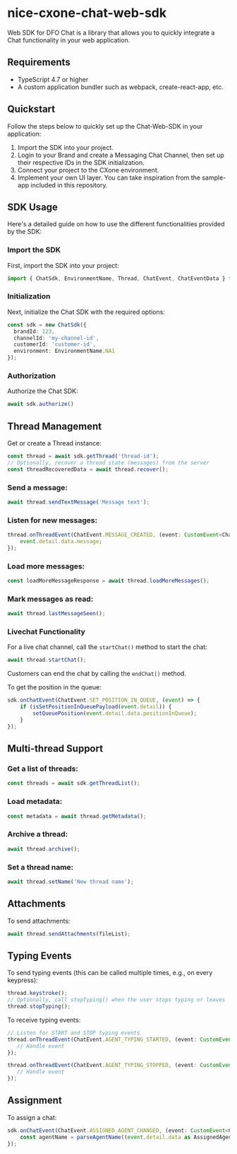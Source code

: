 # nice-cxone-chat-web-sdk
Web SDK for DFO Chat is a library that allows you to quickly integrate a Chat functionality in your web application. 

## Requirements

- TypeScript 4.7 or higher
- A custom application bundler such as webpack, create-react-app, etc.

## Quickstart

Follow the steps below to quickly set up the Chat-Web-SDK in your application:

1. Import the SDK into your project.
2. Login to your Brand and create a Messaging Chat Channel, then set up their respective IDs in the SDK initialization.
3. Connect your project to the CXone environment.
4. Implement your own UI layer. You can take inspiration from the sample-app included in this repository.

## SDK Usage

Here's a detailed guide on how to use the different functionalities provided by the SDK:

### Import the SDK

First, import the SDK into your project:

```ts
import { ChatSdk, EnvironmentName, Thread, ChatEvent, ChatEventData } from '@nice-devone/nice-cxone-chat-web-sdk';
```

### Initialization

Next, initialize the Chat SDK with the required options:

```ts
const sdk = new ChatSdk({
  brandId: 123,
  channelId: 'my-channel-id',
  customerId: 'customer-id',
  environment: EnvironmentName.NA1
});
```

### Authorization

Authorize the Chat SDK:

```ts
await sdk.authorize()
```

## Thread Management

Get or create a Thread instance:

```ts
const thread = await sdk.getThread('thread-id');
// Optionally, recover a thread state (messages) from the server
const threadRecoveredData = await thread.recover();
```

### Send a message:

```ts
await thread.sendTextMessage('Message text');
```

### Listen for new messages:

```ts
thread.onThreadEvent(ChatEvent.MESSAGE_CREATED, (event: CustomEvent<ChatEventData>) => {
	event.detail.data.message;
});
```

### Load more messages:

```ts
const loadMoreMessageResponse = await thread.loadMoreMessages();
```

### Mark messages as read:

```ts
await thread.lastMessageSeen();
```

### Livechat Functionality

For a live chat channel, call the `startChat()` method to start the chat:

```ts
await thread.startChat();
```

Customers can end the chat by calling the `endChat()` method.

To get the position in the queue:

```ts
sdk.onChatEvent(ChatEvent.SET_POSITION_IN_QUEUE, (event) => {
    if (isSetPositionInQueuePayload(event.detail)) {
        setQueuePosition(event.detail.data.positionInQueue);
    }
});
```

## Multi-thread Support

### Get a list of threads:

```ts
const threads = await sdk.getThreadList();
```

### Load metadata:

```ts
const metadata = await thread.getMetadata();
```

### Archive a thread:

```ts
await thread.archive();
```

### Set a thread name:

```ts
await thread.setName('New thread name');
```

## Attachments

To send attachments:

```ts
await thread.sendAttachments(fileList);
```

## Typing Events

To send typing events (this can be called multiple times, e.g., on every keypress):

```ts
thread.keystroke();
// Optionally, call stopTyping() when the user stops typing or leaves 
thread.stopTyping();
```

To receive typing events:

```ts
// Listen for START and STOP typing events
thread.onThreadEvent(ChatEvent.AGENT_TYPING_STARTED, (event: CustomEvent<ChatEventData>) => {
   // Handle event
});

thread.onThreadEvent(ChatEvent.AGENT_TYPING_STOPPED, (event: CustomEvent<ChatEventData>) => {
   // Handle event
});
```

## Assignment

To assign a chat:

```ts
sdk.onChatEvent(ChatEvent.ASSIGNED_AGENT_CHANGED, (event: CustomEvent<ChatEventData>) => {
    const agentName = parseAgentName((event.detail.data as AssignedAgentChangedData).inboxAssignee);
});
```
